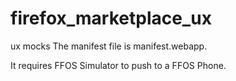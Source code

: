 firefox_marketplace_ux
======================

ux mocks
The manifest file is manifest.webapp.

It requires FFOS Simulator to push to a FFOS Phone.
